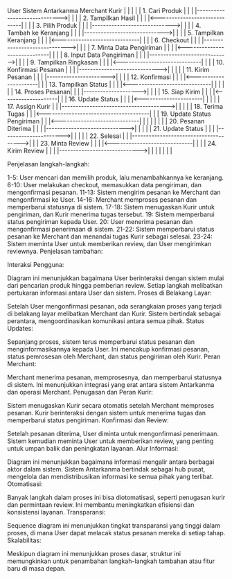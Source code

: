 User                    Sistem Antarkanma           Merchant                Kurir
 |                              |                       |                     |
 |   1. Cari Produk             |                       |                     |
 |----------------------------->|                       |                     |
 |   2. Tampilkan Hasil         |                       |                     |
 |<-----------------------------|                       |                     |
 |   3. Pilih Produk            |                       |                     |
 |----------------------------->|                       |                     |
 |   4. Tambah ke Keranjang     |                       |                     |
 |----------------------------->|                       |                     |
 |   5. Tampilkan Keranjang     |                       |                     |
 |<-----------------------------|                       |                     |
 |   6. Checkout                |                       |                     |
 |----------------------------->|                       |                     |
 |   7. Minta Data Pengiriman   |                       |                     |
 |<-----------------------------|                       |                     |
 |   8. Input Data Pengiriman   |                       |                     |
 |----------------------------->|                       |                     |
 |   9. Tampilkan Ringkasan     |                       |                     |
 |<-----------------------------|                       |                     |
 |   10. Konfirmasi Pesanan     |                       |                     |
 |----------------------------->|                       |                     |
 |                              |   11. Kirim Pesanan   |                     |
 |                              |---------------------->|                     |
 |                              |   12. Konfirmasi      |                     |
 |                              |<----------------------|                     |
 |   13. Tampilkan Status       |                       |                     |
 |<-----------------------------|                       |                     |
 |                              |                       |   14. Proses Pesanan|
 |                              |                       |-------------------->|
 |                              |                       |   15. Siap Kirim    |
 |                              |                       |<--------------------|
 |                              |   16. Update Status   |                     |
 |                              |<----------------------|                     |
 |                              |                       |   17. Assign Kurir  |
 |                              |-------------------------------------->|     |
 |                              |                       |   18. Terima Tugas  |
 |                              |<--------------------------------------|     |
 |   19. Update Status Pengiriman                       |                     |
 |<-----------------------------|                       |                     |
 |                              |                       |                     |
 |   20. Pesanan Diterima       |                       |                     |
 |----------------------------->|                       |                     |
 |                              |   21. Update Status   |                     |
 |                              |---------------------->|                     |
 |                              |                       |   22. Selesai       |
 |                              |-------------------------------------->|     |
 |   23. Minta Review           |                       |                     |
 |<-----------------------------|                       |                     |
 |   24. Kirim Review           |                       |                     |
 |----------------------------->|                       |                     |
 |                              |                       |                     |

 Penjelasan langkah-langkah:

1-5: User mencari dan memilih produk, lalu menambahkannya ke keranjang. 
6-10: User melakukan checkout, memasukkan data pengiriman, dan mengonfirmasi pesanan. 11-13: Sistem mengirim pesanan ke Merchant dan mengonfirmasi ke User.
14-16: Merchant memproses pesanan dan memperbarui statusnya di sistem. 
17-18: Sistem menugaskan Kurir untuk pengiriman, dan Kurir menerima tugas tersebut. 19: Sistem memperbarui status pengiriman kepada User. 
20: User menerima pesanan dan mengonfirmasi penerimaan di sistem. 
21-22: Sistem memperbarui status pesanan ke Merchant dan menandai tugas Kurir sebagai selesai. 
23-24: Sistem meminta User untuk memberikan review, dan User mengirimkan reviewnya.
Penjelasan tambahan:

Interaksi Pengguna:

Diagram ini menunjukkan bagaimana User berinteraksi dengan sistem mulai dari pencarian produk hingga pemberian review.
Setiap langkah melibatkan pertukaran informasi antara User dan sistem.
Proses di Belakang Layar:

Setelah User mengonfirmasi pesanan, ada serangkaian proses yang terjadi di belakang layar melibatkan Merchant dan Kurir.
Sistem bertindak sebagai perantara, mengoordinasikan komunikasi antara semua pihak.
Status Updates:

Sepanjang proses, sistem terus memperbarui status pesanan dan menginformasikannya kepada User.
Ini mencakup konfirmasi pesanan, status pemrosesan oleh Merchant, dan status pengiriman oleh Kurir.
Peran Merchant:

Merchant menerima pesanan, memprosesnya, dan memperbarui statusnya di sistem.
Ini menunjukkan integrasi yang erat antara sistem Antarkanma dan operasi Merchant.
Penugasan dan Peran Kurir:

Sistem menugaskan Kurir secara otomatis setelah Merchant memproses pesanan.
Kurir berinteraksi dengan sistem untuk menerima tugas dan memperbarui status pengiriman.
Konfirmasi dan Review:

Setelah pesanan diterima, User diminta untuk mengonfirmasi penerimaan.
Sistem kemudian meminta User untuk memberikan review, yang penting untuk umpan balik dan peningkatan layanan.
Alur Informasi:

Diagram ini menunjukkan bagaimana informasi mengalir antara berbagai aktor dalam sistem.
Sistem Antarkanma bertindak sebagai hub pusat, mengelola dan mendistribusikan informasi ke semua pihak yang terlibat.
Otomatisasi:

Banyak langkah dalam proses ini bisa diotomatisasi, seperti penugasan kurir dan permintaan review.
Ini membantu meningkatkan efisiensi dan konsistensi layanan.
Transparansi:

Sequence diagram ini menunjukkan tingkat transparansi yang tinggi dalam proses, di mana User dapat melacak status pesanan mereka di setiap tahap.
Skalabilitas:

Meskipun diagram ini menunjukkan proses dasar, struktur ini memungkinkan untuk penambahan langkah-langkah tambahan atau fitur baru di masa depan.
